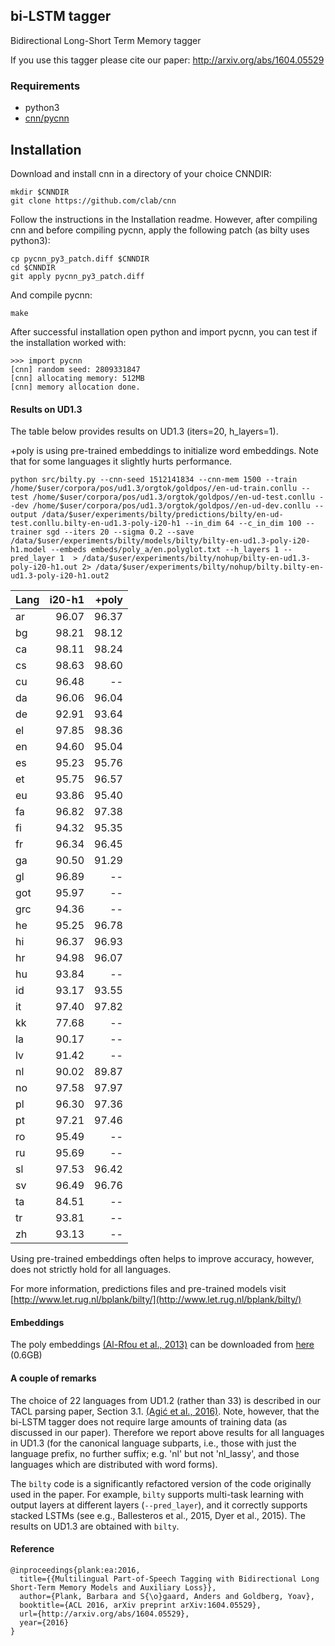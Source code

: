 ## bi-LSTM tagger

Bidirectional Long-Short Term Memory tagger 

If you use this tagger please cite our paper:
http://arxiv.org/abs/1604.05529

### Requirements

* python3 
* [cnn/pycnn](https://github.com/clab/cnn)

## Installation

Download and install cnn in a directory of your choice CNNDIR: 

```
mkdir $CNNDIR
git clone https://github.com/clab/cnn
```

Follow the instructions in the Installation readme. However, after
compiling cnn and before compiling pycnn, apply the following patch
(as bilty uses python3): 

``` 
cp pycnn_py3_patch.diff $CNNDIR
cd $CNNDIR
git apply pycnn_py3_patch.diff
```

And compile pycnn:

`make`

After successful installation open python and import pycnn, you can
test if the installation worked with:

```
>>> import pycnn
[cnn] random seed: 2809331847
[cnn] allocating memory: 512MB
[cnn] memory allocation done.

```

#### Results on UD1.3

The table below provides results on UD1.3 (iters=20, h_layers=1).

+poly is using pre-trained embeddings to initialize
word embeddings.  Note that for some languages it slightly hurts performance.

```
python src/bilty.py --cnn-seed 1512141834 --cnn-mem 1500 --train /home/$user/corpora/pos/ud1.3/orgtok/goldpos//en-ud-train.conllu --test /home/$user/corpora/pos/ud1.3/orgtok/goldpos//en-ud-test.conllu --dev /home/$user/corpora/pos/ud1.3/orgtok/goldpos//en-ud-dev.conllu --output /data/$user/experiments/bilty/predictions/bilty/en-ud-test.conllu.bilty-en-ud1.3-poly-i20-h1 --in_dim 64 --c_in_dim 100 --trainer sgd --iters 20 --sigma 0.2 --save /data/$user/experiments/bilty/models/bilty/bilty-en-ud1.3-poly-i20-h1.model --embeds embeds/poly_a/en.polyglot.txt --h_layers 1 --pred_layer 1  > /data/$user/experiments/bilty/nohup/bilty-en-ud1.3-poly-i20-h1.out 2> /data/$user/experiments/bilty/nohup/bilty.bilty-en-ud1.3-poly-i20-h1.out2
```

| Lang | i20-h1  | +poly |
| ---| -----:| -----:|
| ar | 96.07 | 96.37 |
| bg | 98.21 | 98.12 |
| ca | 98.11 | 98.24 |
| cs | 98.63 | 98.60 |
| cu | 96.48 | -- |
| da | 96.06 | 96.04 |
| de | 92.91 | 93.64 |
| el | 97.85 | 98.36 |
| en | 94.60 | 95.04 |
| es | 95.23 | 95.76 |
| et | 95.75 | 96.57 |
| eu | 93.86 | 95.40 |
| fa | 96.82 | 97.38 |
| fi | 94.32 | 95.35 |
| fr | 96.34 | 96.45 |
| ga | 90.50 | 91.29 |
| gl | 96.89 | -- |
| got | 95.97 | -- |
| grc | 94.36 | -- |
| he | 95.25 | 96.78 |
| hi | 96.37 | 96.93 |
| hr | 94.98 | 96.07 |
| hu | 93.84 | -- |
| id | 93.17 | 93.55 |
| it | 97.40 | 97.82 |
| kk | 77.68 | -- |
| la | 90.17 | -- |
| lv | 91.42 | -- |
| nl | 90.02 | 89.87 |
| no | 97.58 | 97.97 |
| pl | 96.30 | 97.36 |
| pt | 97.21 | 97.46 |
| ro | 95.49 | -- |
| ru | 95.69 | -- |
| sl | 97.53 | 96.42 |
| sv | 96.49 | 96.76 |
| ta | 84.51 | -- |
| tr | 93.81 | -- |
| zh | 93.13 | -- |

Using pre-trained embeddings often helps to improve accuracy, however, does not
strictly hold for all languages.

For more information, predictions files and pre-trained models
visit [http://www.let.rug.nl/bplank/bilty/](http://www.let.rug.nl/bplank/bilty/)

#### Embeddings

The poly embeddings [(Al-Rfou et al.,
2013)](https://sites.google.com/site/rmyeid/projects/polyglot) can be
downloaded from [here](http://www.let.rug.nl/bplank/bilty/embeds.tar.gz) (0.6GB)


#### A couple of remarks

The choice of 22 languages from UD1.2 (rather than 33) is described in
our TACL parsing paper, Section 3.1. [(Agić et al.,
2016)](https://transacl.org/ojs/index.php/tacl/article/view/869). Note,
however, that the bi-LSTM tagger does not require large amounts of
training data (as discussed in our paper). Therefore we report above
results for all languages in UD1.3 (for the canonical language
subparts, i.e., those with just the language prefix, no further
suffix; e.g. 'nl' but not 'nl_lassy', and those languages which are
distributed with word forms).

The `bilty` code is a significantly refactored version of the code
originally used in the paper. For example, `bilty` supports multi-task
learning with output layers at different layers (`--pred_layer`), and
it correctly supports stacked LSTMs (see e.g., Ballesteros et al.,
2015, Dyer et al., 2015). The results on UD1.3 are obtained with
`bilty`.

#### Reference

```
@inproceedings{plank:ea:2016,
  title={{Multilingual Part-of-Speech Tagging with Bidirectional Long Short-Term Memory Models and Auxiliary Loss}},
  author={Plank, Barbara and S{\o}gaard, Anders and Goldberg, Yoav},
  booktitle={ACL 2016, arXiv preprint arXiv:1604.05529},
  url={http://arxiv.org/abs/1604.05529},
  year={2016}
}
```

